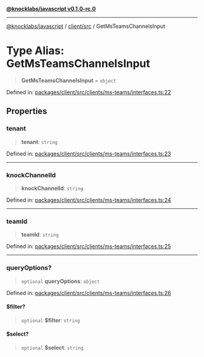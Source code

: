 [**@knocklabs/javascript v0.1.0-rc.0**](../../../README.md)

***

[@knocklabs/javascript](../../../modules.md) / [client/src](../README.md) / GetMsTeamsChannelsInput

# Type Alias: GetMsTeamsChannelsInput

> **GetMsTeamsChannelsInput** = `object`

Defined in: [packages/client/src/clients/ms-teams/interfaces.ts:22](https://github.com/knocklabs/javascript/blob/main/packages/client/src/clients/ms-teams/interfaces.ts#L22)

## Properties

### tenant

> **tenant**: `string`

Defined in: [packages/client/src/clients/ms-teams/interfaces.ts:23](https://github.com/knocklabs/javascript/blob/main/packages/client/src/clients/ms-teams/interfaces.ts#L23)

***

### knockChannelId

> **knockChannelId**: `string`

Defined in: [packages/client/src/clients/ms-teams/interfaces.ts:24](https://github.com/knocklabs/javascript/blob/main/packages/client/src/clients/ms-teams/interfaces.ts#L24)

***

### teamId

> **teamId**: `string`

Defined in: [packages/client/src/clients/ms-teams/interfaces.ts:25](https://github.com/knocklabs/javascript/blob/main/packages/client/src/clients/ms-teams/interfaces.ts#L25)

***

### queryOptions?

> `optional` **queryOptions**: `object`

Defined in: [packages/client/src/clients/ms-teams/interfaces.ts:26](https://github.com/knocklabs/javascript/blob/main/packages/client/src/clients/ms-teams/interfaces.ts#L26)

#### $filter?

> `optional` **$filter**: `string`

#### $select?

> `optional` **$select**: `string`
